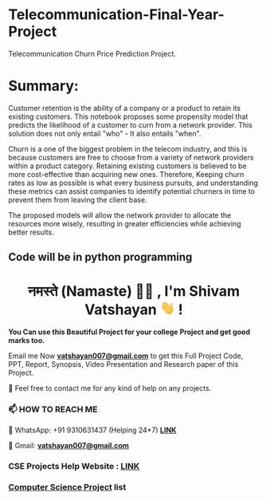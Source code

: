 # Telecommunication-Final-Year-Project
Telecommunication Churn Price Prediction Project. 

# Summary:

Customer retention is the ability of a company or a product to retain its existing customers. This notebook proposes some propensity model that predicts the likelihood of a customer to curn from a network provider. This solution does not only entail "who" - It also entails "when".

Churn is a one of the biggest problem in the telecom industry, and this is because customers are free to choose from a variety of network providers within a product category. Retaining existing customers is believed to be more cost-effective than acquiring new ones. Therefore, Keeping churn rates as low as possible is what every business pursuits, and understanding these metrics can assist companies to identify potential churners in time to prevent them from leaving the client base.

The proposed models will allow the network provider to allocate the resources more wisely, resulting in greater efficiencies while achieving better results.



## Code will be in python programming

<h1 align="center"> नमस्ते (Namaste) 🙏🏻 , I'm Shivam Vatshayan <img src="https://raw.githubusercontent.com/ABSphreak/ABSphreak/master/gifs/Hi.gif" width="30px"> ! </h1>

**You Can use this Beautiful Project for your college Project and get good marks too.**

Email me Now **vatshayan007@gmail.com** to get this Full Project Code, PPT, Report, Synopsis, Video Presentation and Research paper of this Project.

💌 Feel free to contact me for any kind of help on any projects.
 
### 📫 HOW TO REACH ME 

💬 WhatsApp: +91 9310631437 (Helping 24*7)  **[LINK](https://wa.me/message/CHWN2AHCPMAZK1)** 

💬 Gmail: **vatshayan007@gmail.com**


### CSE Projects Help Website : [LINK](https://www.cse-projects.com)
### [Computer Science Project](https://computerscienceproject.com) list 

